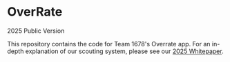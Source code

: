 # OverRate
2025 Public Version

This repository contains the code for Team 1678's Overrate app. For an in-depth explanation of our scouting system, please see our [2025 Whitepaper]().
